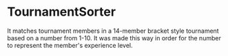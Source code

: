 # TournamentSorter
It matches tournament members in a 14-member bracket style tournament based on a number from 1-10. It was made this way in order for the number to represent the member's experience level.
